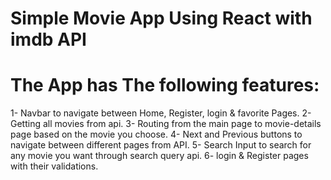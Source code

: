 # Simple Movie App Using React with imdb API
# The App has The following features:
1- Navbar to navigate between Home, Register, login & favorite Pages.
2- Getting all movies from api.
3- Routing from the main page to movie-details page based on the movie you choose.
4- Next and Previous buttons to navigate between different pages from API.
5- Search Input to search for any movie you want through search query api.
6- login & Register pages with their validations.

